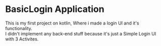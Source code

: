 <h1>BasicLogin Application</h1>
This is my first project on kotlin, Where i made a login UI and it's functionality.</br>
I didn't implement any back-end stuff because it's just a Simple Login UI with 3 Activites.
